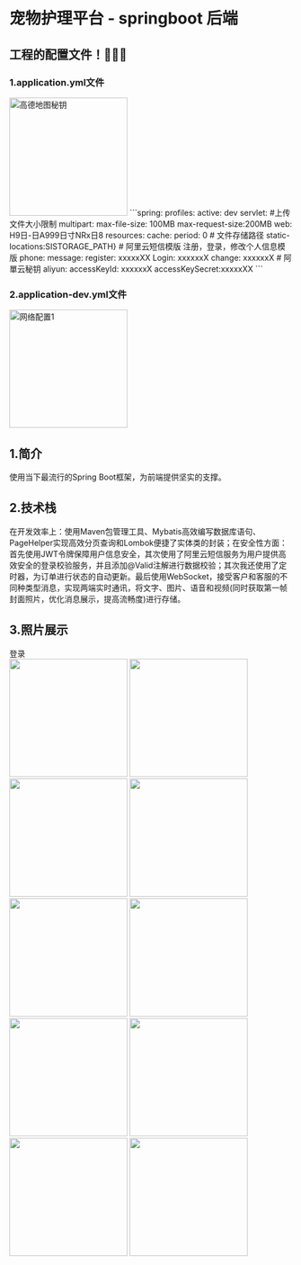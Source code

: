 # 宠物护理平台 - springboot 后端 

## 工程的配置文件！💯💯💯

### 1.application.yml文件
<img src="https://github.com/user-attachments/assets/b8420a42-905d-4f9c-9eb5-cd3186fea8d3" width="210px" alt="高德地图秘钥">
```spring:
profiles:
active: dev
servlet:
#上传文件大小限制
multipart:
max-file-size: 100MB
max-request-size:200MB
web:
H9日-日A999日寸NRx日8
resources:
cache:
period: 0
# 文件存储路径
static-locations:SISTORAGE_PATH}
# 阿里云短信模版 注册，登录，修改个人信息模版
phone:
message:
register: xxxxxXX
Login: xxxxxxX
change: xxxxxxX
# 阿單云秘钥
aliyun:
accessKeyId: xxxxxxX
accessKeySecret:xxxxxXX
```


### 2.application-dev.yml文件 
<img src="https://github.com/user-attachments/assets/1229803e-6138-40f6-86b2-9159298d4342" width="210px" alt="网络配置1"> 



## 1.简介
使用当下最流行的Spring Boot框架，为前端提供坚实的支撑。

## 2.技术栈
在开发效率上：使用Maven包管理工具、Mybatis高效编写数据库语句、PageHelper实现高效分页查询和Lombok便捷了实体类的封装；在安全性方面：首先使用JWT令牌保障用户信息安全，其次使用了阿里云短信服务为用户提供高效安全的登录校验服务，并且添加@Valid注解进行数据校验；其次我还使用了定时器，为订单进行状态的自动更新。最后使用WebSocket，接受客户和客服的不同种类型消息，实现两端实时通讯，将文字、图片、语音和视频(同时获取第一帧封面照片，优化消息展示，提高流畅度)进行存储。

## 3.照片展示  
登录  
<img src="https://github.com/user-attachments/assets/6484005e-6230-4414-a4fc-bae8adcf6d8b" width="210px">
<img src="https://github.com/user-attachments/assets/3b11ccff-237e-485a-8501-2f8b9a449d78" width="210px">
<img src="https://github.com/user-attachments/assets/a5060bbb-05e4-4929-a736-46fee70a4bec" width="210px">
<img src="https://github.com/user-attachments/assets/a5210cea-a165-457a-a89a-7d6b4b31f0ba" width="210px">
<img src="https://github.com/user-attachments/assets/6232757e-f8ee-47d4-8ec3-e0c6929553ec" width="210px">
<img src="https://github.com/user-attachments/assets/651979b8-662d-4414-a8da-4cbbe4a5528c" width="210px">
<img src="https://github.com/user-attachments/assets/fff59fa9-c727-4566-899f-ee8b60f503ab" width="210px">
<img src="https://github.com/user-attachments/assets/91fdb874-17fc-4b64-8118-394e7b326e7c" width="210px">
<img src="https://github.com/user-attachments/assets/76bbcfa6-8e1f-4365-a0c4-22b461d0d7bd" width="210px">
<img src="https://github.com/user-attachments/assets/51a844e6-f4e8-4106-97c9-9de544f5031d" width="210px">


